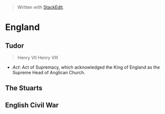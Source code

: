 
> Written with [StackEdit](https://stackedit.io/).

# England

## Tudor
>Henry VII
>Henry VIII
   * _Act_: Act of Supremacy, which acknowledged the King of England as the Supreme Head of Anglican Church.
>

## The Stuarts
>
## English Civil War

<!--stackedit_data:
eyJoaXN0b3J5IjpbLTE0NjcyMjU5MjUsNzMwOTk4MTE2XX0=
-->